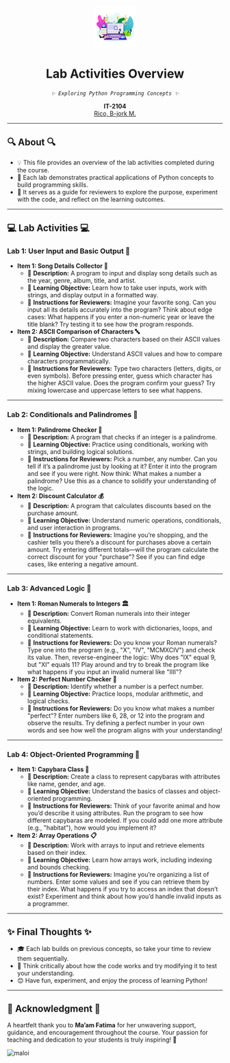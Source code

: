 <p align="center" dir="auto">
<img src="https://github.com/Zomoi/Rico-B-jorkIT2104_ACPactivities/blob/main/Rico-B-jorkIT2104_ACPactivities/Laboratory%20Activities/activity%20photo.png" width="100">
</p>

<h1 align="center" tabindex="-1" class="heading element" dir="auto">Lab Activities Overview </h1>

<p align="center" dir="auto">
<em>
<code>✨ Exploring Python Programming Concepts ✨</code>
</em>
</p>

<p align="center" dir="auto">
  <b>IT-2104</b>
  <br>
  <a href="https://github.com/Zomoi">
  Rico, B-jork M.
  </a>
</p>
<hr></hr>

<h2>🔍 About 🔍</h2>
<ul dir="auto">
  <li>💡 This file provides an overview of the lab activities completed during the course.</li>
  <li>🎯 Each lab demonstrates practical applications of Python concepts to build programming skills.</li>
  <li>📝 It serves as a guide for reviewers to explore the purpose, experiment with the code, and reflect on the learning outcomes.</li>
</ul>

<hr></hr>

<h2>💻 Lab Activities 💻</h2>

<h3>Lab 1: User Input and Basic Output 🎤</h3>
<ul dir="auto">
  <li>
    <b>Item 1: Song Details Collector 🎵</b>
    <ul>
      <li>📝 <b>Description:</b> A program to input and display song details such as the year, genre, album, title, and artist.</li>
      <li>🎯 <b>Learning Objective:</b> Learn how to take user inputs, work with strings, and display output in a formatted way.</li>
      <li>
        🌟 <b>Instructions for Reviewers:</b> 
        Imagine your favorite song. Can you input all its details accurately into the program? Think about edge cases: What happens if you enter a non-numeric year or leave the title blank? Try testing it to see how the program responds.
      </li>
    </ul>
  </li>
  <li>
    <b>Item 2: ASCII Comparison of Characters 🔤</b>
    <ul>
      <li>📝 <b>Description:</b> Compare two characters based on their ASCII values and display the greater value.</li>
      <li>🎯 <b>Learning Objective:</b> Understand ASCII values and how to compare characters programmatically.</li>
      <li>
        🌟 <b>Instructions for Reviewers:</b> 
        Type two characters (letters, digits, or even symbols). Before pressing enter, guess which character has the higher ASCII value. Does the program confirm your guess? Try mixing lowercase and uppercase letters to see what happens.
      </li>
    </ul>
  </li>
</ul>

<hr></hr>

<h3>Lab 2: Conditionals and Palindromes 🔄</h3>
<ul dir="auto">
  <li>
    <b>Item 1: Palindrome Checker 🧩</b>
    <ul>
      <li>📝 <b>Description:</b> A program that checks if an integer is a palindrome.</li>
      <li>🎯 <b>Learning Objective:</b> Practice using conditionals, working with strings, and building logical solutions.</li>
      <li>
        🌟 <b>Instructions for Reviewers:</b> 
        Pick a number, any number. Can you tell if it’s a palindrome just by looking at it? Enter it into the program and see if you were right. Now think: What makes a number a palindrome? Use this as a chance to solidify your understanding of the logic.
      </li>
    </ul>
  </li>
  <li>
    <b>Item 2: Discount Calculator 💰</b>
    <ul>
      <li>📝 <b>Description:</b> A program that calculates discounts based on the purchase amount.</li>
      <li>🎯 <b>Learning Objective:</b> Understand numeric operations, conditionals, and user interaction in programs.</li>
      <li>
        🌟 <b>Instructions for Reviewers:</b> 
        Imagine you’re shopping, and the cashier tells you there’s a discount for purchases above a certain amount. Try entering different totals—will the program calculate the correct discount for your "purchase"? See if you can find edge cases, like entering a negative amount. 
      </li>
    </ul>
  </li>
</ul>

<hr></hr>

<h3>Lab 3: Advanced Logic 🤔</h3>
<ul dir="auto">
  <li>
    <b>Item 1: Roman Numerals to Integers 🏛️</b>
    <ul>
      <li>📝 <b>Description:</b> Convert Roman numerals into their integer equivalents.</li>
      <li>🎯 <b>Learning Objective:</b> Learn to work with dictionaries, loops, and conditional statements.</li>
      <li>
        🌟 <b>Instructions for Reviewers:</b> 
        Do you know your Roman numerals? Type one into the program (e.g., "X", "IV", "MCMXCIV") and check its value. Then, reverse-engineer the logic: Why does "IX" equal 9, but "XI" equals 11? Play around and try to break the program like what happens if you input an invalid numeral like "IIII"?
      </li>
    </ul>
  </li>
  <li>
    <b>Item 2: Perfect Number Checker 💎</b>
    <ul>
      <li>📝 <b>Description:</b> Identify whether a number is a perfect number.</li>
      <li>🎯 <b>Learning Objective:</b> Practice loops, modular arithmetic, and logical checks.</li>
      <li>
        🌟 <b>Instructions for Reviewers:</b> 
        Do you know what makes a number "perfect"? Enter numbers like 6, 28, or 12 into the program and observe the results. Try defining a perfect number in your own words and see how well the program aligns with your understanding!
      </li>
    </ul>
  </li>
</ul>

<hr></hr>

<h3>Lab 4: Object-Oriented Programming 🐾</h3>
<ul dir="auto">
  <li>
    <b>Item 1: Capybara Class 🦫</b>
    <ul>
      <li>📝 <b>Description:</b> Create a class to represent capybaras with attributes like name, gender, and age.</li>
      <li>🎯 <b>Learning Objective:</b> Understand the basics of classes and object-oriented programming.</li>
      <li>
        🌟 <b>Instructions for Reviewers:</b> 
        Think of your favorite animal and how you’d describe it using attributes. Run the program to see how different capybaras are modeled. If you could add one more attribute (e.g., "habitat"), how would you implement it?
      </li>
    </ul>
  </li>
  <li>
    <b>Item 2: Array Operations 📋</b>
    <ul>
      <li>📝 <b>Description:</b> Work with arrays to input and retrieve elements based on their index.</li>
      <li>🎯 <b>Learning Objective:</b> Learn how arrays work, including indexing and bounds checking.</li>
      <li>
        🌟 <b>Instructions for Reviewers:</b> 
        Imagine you’re organizing a list of numbers. Enter some values and see if you can retrieve them by their index. What happens if you try to access an index that doesn’t exist? Experiment and think about how you’d handle invalid inputs as a programmer.
      </li>
    </ul>
  </li>
</ul>

<hr></hr>

<h2>✨ Final Thoughts ✨</h2>
<ul dir="auto">
  <li>🎓 Each lab builds on previous concepts, so take your time to review them sequentially.</li>
  <li>🤔 Think critically about how the code works and try modifying it to test your understanding.</li>
  <li>😊 Have fun, experiment, and enjoy the process of learning Python!</li>
</ul>

<hr></hr>

<h2>🎉 Acknowledgment 🎉</h2>
<p align="auto">
A heartfelt thank you to <b>Ma’am Fatima</b> for her unwavering support, guidance, and encouragement throughout the course. Your passion for teaching and dedication to your students is truly inspiring! 🙏
</p>

![maloi](https://github.com/user-attachments/assets/a78a1102-2cf7-431d-9519-584465942e25)

